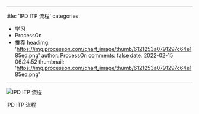 
---
title: 'IPD ITP 流程'
categories: 
 - 学习
 - ProcessOn
 - 推荐
headimg: 'https://img.processon.com/chart_image/thumb/6121253a0791297c64e185ed.png'
author: ProcessOn
comments: false
date: 2022-02-15 06:24:52
thumbnail: 'https://img.processon.com/chart_image/thumb/6121253a0791297c64e185ed.png'
---

<div>   
<img class="thumb" alt="IPD ITP 流程" src="https://img.processon.com/chart_image/thumb/6121253a0791297c64e185ed.png" referrerpolicy="no-referrer">
<p>IPD ITP 流程</p>  
</div>
            
